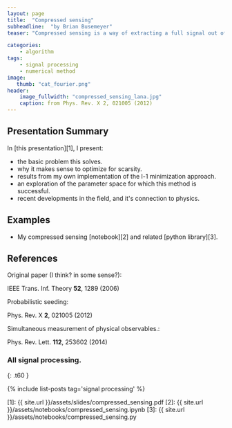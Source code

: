 ```yaml
---
layout: page
title:  "Compressed sensing"
subheadline:  "by Brian Busemeyer"
teaser: "Compressed sensing is a way of extracting a full signal out of a sparse sampling. It's only requirement is that the signal has a sparse representation in some basis, which is actually true for most interesting signals that we encounter."

categories:
    - algorithm
tags:
    - signal processing
    - numerical method
image:
   thumb: "cat_fourier.png"
header:
    image_fullwidth: "compressed_sensing_lana.jpg"
    caption: from Phys. Rev. X 2, 021005 (2012)
---
```

<!-- Page Content Starts Here -->

## Presentation Summary
In [this presentation][1], I present:
 - the basic problem this solves.
 - why it makes sense to optimize for scarsity.
 - results from my own implementation of the l-1 minimization approach.
 - an exploration of the parameter space for which this method is successful.
 - recent developments in the field, and it's connection to physics.


## Examples
* My compressed sensing [notebook][2] and related [python library][3].

## References
Original paper (I think? in some sense?):

 IEEE Trans. Inf. Theory **52**, 1289 (2006)

Probabilistic seeding: 

Phys. Rev. X **2**, 021005 (2012)

Simultaneous measurement of physical observables.: 

Phys. Rev. Lett. **112**, 253602 (2014)

### All signal processing.
{: .t60 }

{% include list-posts tag='signal processing' %}

[1]: {{ site.url }}/assets/slides/compressed_sensing.pdf
[2]: {{ site.url }}/assets/notebooks/compressed_sensing.ipynb
[3]: {{ site.url }}/assets/notebooks/compressed_sensing.py

